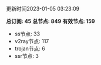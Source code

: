 更新时间2023-01-05 03:23:09

**总订阅: 45**
**总节点: 849**
**有效节点: 159**
- ss节点: 33
- v2ray节点: 117
- trojan节点: 6
- ssr节点: 3
